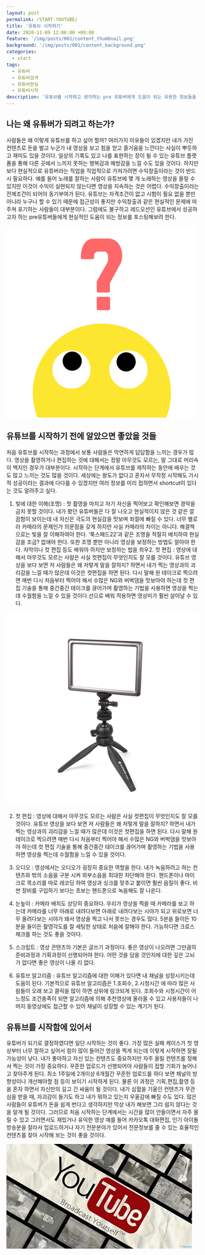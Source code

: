 ```yaml
---
layout: post
permalink: /START-YOUTUBE/
title: '유튜브 시작하기'
date: 2020-11-09 12:06:00 +09:00
feature: '/img/posts/001/content_thumbnail.png'
background: '/img/posts/001/content_background.png'
categories:
  - start
tags:
  - 유튜버
  - 유튜버검색
  - 유튜버현실
  - 유튜버시작
description: '유튜브를 시작하고 생각하는 pre 유튜버에게 도움이 되는 유용한 정보들을 정리해보았습니다. 유튜브가 훨씬 쉬워집니다.'
---
```

## 나는 왜 유튜버가 되려고 하는가?

사람들은 왜 이렇게 유튜브를 하고 싶어 할까? 여러가지 이유들이 있겠지만 내가 가진 컨텐츠로 돈을 벌고 누군가 내 영상을 보고 힘을 얻고 즐거움을 느낀다는 사실이 뿌듯하고 재미도 있을 것이다. 일상의 기록도 있고 나를 표현하는 장이 될 수 있는 유튜브 플랫폼을 통해 다른 곳에서 느끼지 못하는 행복감과 해방감을 느낄 수도 있을 것이다. 하지만 보다 현실적으로 유튜버라는 직업을 직업적으로 가져가려면 수익창출이라는 것이 반드시 필요하다. 예를 들어 노래를 잘하는 사람이 유튜브에 몇 개 노래하는 영상을 올릴 수 있지만 이것이 수익이 실현되지 않는다면 영상을 지속하는 것은 어렵다. 수익창출이라는 전제조건이 되어야 동기부여가 된다. 유튜브는 자격조건이 없고 시험이 필요 없을 뿐만 아니라 누구나 할 수 있기 때문에 접근성이 좋지만 수익창출과 같은 현실적인 문제에 마주쳐 포기하는 사람들이 대부분이다. 그럼에도 불구하고 레드오션인 유튜브에서 성공하고자 하는 pre유튜버들에게 현실적인 도움이 되는 정보를 포스팅해보려 한다.

![궁금증](/img/posts/001/curious.png)

## 유튜브를 시작하기 전에 알았으면 좋았을 것들

처음 유튜브를 시작하는 과정에서 보통 사람들은 막연하게 답답함을 느끼는 경우가 많다. 영상을 촬영하거나 편집하는 것에 대해서는 정말 아무것도 모르는, 말 그대로 머리속이 백지인 경우가 대부분이다. 시작하는 단계에서 유튜브를 제작하는 동안에 배우는 것도 많고 느끼는 것도 많을 것이다. 세상에는 왕도가 없다고 혼자서 무작정 시작해도 가시적 성공이라는 결과에 다다를 수 있겠지만 여러 정보를 미리 접하면서 shortcut이 있다는 것도 알려주고 싶다.

1. 빛에 대한 이해(조명) : 첫 촬영을 마치고 자기 자신을 찍어보고 확인해보면 경악을 금치 못할 것이다. 내가 봤던 유튜버들은 다 잘 나오고 현실적이지 않은 것 같은 깔끔함이 보이는데 내 자신은 극도의 현실감을 맛보며 좌절에 빠질 수 있다. 너무 별로라 카메라의 문제인가 의문점을 갖게 하지만 사실 카메라의 차이는 아니다. 해결책으로는 빛을 잘 이해하여야 한다. ‘룩스패드22’과 같은 조명을 적절히 배치하여 현실감을 조금? 없애야 한다. 또한 조명 뿐만 아니라 영상을 보정하는 방법도 알아야 한다. 자막이나 컷 편집 등도 배워야 하지만 보정하는 법을 최우2.	컷 편집 : 영상에 대해서 아무것도 모르는 사람은 사실 컷편집이 무엇인지도 잘 모를 것이다. 유튜브 영상을 보다 보면 저 사람들은 왜 저렇게 말을 잘하지? 하면서 내가 찍는 영상과의 괴리감을 느낄 때가 많은데 이것은 컷편집을 하면 된다. 다시 말해 원 테이크로 찍으려면 매번 다시 처음부터 찍어야 해서 수많은 NG와 버벅댐을 맛보아야 하는데 컷 편집 기술을 통해 중간중간 테이크를 끊어가며 촬영하는 기법을 사용하면 영상을 찍는데 수월함을 느낄 수 있을 것이다.선으로 배워 적용하면 영상미가 훨씬 살아날 수 있다.

![cut editing](/img/posts/001/luxpad22.jpg)

2. 컷 편집 : 영상에 대해서 아무것도 모르는 사람은 사실 컷편집이 무엇인지도 잘 모를 것이다. 유튜브 영상을 보다 보면 저 사람들은 왜 저렇게 말을 잘하지? 하면서 내가 찍는 영상과의 괴리감을 느낄 때가 많은데 이것은 컷편집을 하면 된다. 다시 말해 원 테이크로 찍으려면 매번 다시 처음부터 찍어야 해서 수많은 NG와 버벅댐을 맛보아야 하는데 컷 편집 기술을 통해 중간중간 테이크를 끊어가며 촬영하는 기법을 사용하면 영상을 찍는데 수월함을 느낄 수 있을 것이다.

3. 오디오 : 영상에서는 오디오가 굉장히 중요한 역할을 한다. 내가 녹음하려고 하는 컨텐츠와 밖의 소음을 구분 시켜 외부소음을 최대한 차단해야 한다. 핸드폰이나 마이크로 목소리를 따로 레코딩 하여 영상과 싱크를 맞추고 붙이면 훨씬 음질이 좋다. 비싼 장비를 구입하기 보다는 초보는 핸드폰으로 녹음해도 잘 나온다.

4. 눈높이 : 카메라 배치도 상당히 중요하다. 우리가 영상을 찍을 때 카메라를 보고 하는데 카메라를 너무 아래로 내려다보면 아래로 내려다보는 시야가 되고 위로보면 너무 올려다보는 시야가 돼서 영상을 찍고 나서 못쓰는 경우도 많다. 5분을 들이든 10분을 들이든 촬영각도를 잘 세팅한 상태로 처음에 잘해야 한다. 가능하다면 크로스 체크를 하는 것도 좋을 것이다.

5. 스크립트 : 영상 콘텐츠의 기본은 글쓰기 과정이다. 좋은 영상이 나오려면 그만큼의 준비과정과 기획과정이 선행되어야 한다. 어떤 것을 담을 것인지에 대한 깊은 고뇌가 없다면 좋은 영상이 나올 리 없다.

6. 유튜브 알고리즘 : 유튜브 알고리즘에 대한 이해가 있다면 내 채널을 성장시키는데 도움이 된다. 기본적으로 유튜브 알고리즘은 1.조회수, 2.시청시간 에 따라 많은 사람들이 오래 보고 클릭을 많이 하면 상위에 링크되게 된다. 조회수와 시청시간이 어느정도 조건충족이 되면 알고리즘에 의해 추천영상에 올라올 수 있고 사용자들이 나머지 동영상에도 접근할 수 있어 채널이 성장할 수 있는 계기가 된다.

## 유튜브를 시작함에 있어서

유튜버가 되기로 결정하였다면 일단 시작하는 것이 좋다. 가장 많은 실패 케이스가 첫 영상부터 너무 잘하고 싶어서 힘이 많이 들어간 영상을 찍게 되는데 이렇게 시작하면 잘될 가능성이 낮다. 내가 좋아하고 자신 있는 컨텐츠도 중요하지만 자주 올릴 컨텐츠를 정해서 찍는 것이 가장 중요하다. 꾸준한 업로드가 선행되어야 사람들이 접할 기회가 늘어나고 찾아주게 된다. 최소 1주일에 2개이상 6개월간 꾸준한 업로드를 하다 보면 채널의 방향성이나 개선해야할 점 등이 보이기 시작하게 된다. 물론 이 과정은 기획,편집,촬영 등을 혼자 하면서 자신만의 길고 긴 싸움이 될 것이다. 내가 심혈을 기울인 컨텐츠가 무관심을 받을 때, 자괴감이 들기도 하고 내가 뭐하고 있는지 우울감에 빠질 수도 있다. 많은 사람들이 유튜버가 돈을 쉽게 번다고 생각하지만 막상 내가 해보면 그리 쉽지 않다는 것을 알게 될 것이다. 그러므로 처음 시작하는 단계에서는 시간을 많이 안들이면서 자주 올릴 수 있고 그러면서도 재밌거나 유익한 영상 예를 들어 카카오톡 대화편집, 인기 아이돌 방송분을 잘라서 업로드하거나 자기 전문분야가 있어서 전문정보를 줄 수 있는 효율적인 컨텐츠를 찾아 시작해 보는 것이 좋을 것이다.

![youtuber](/img/posts/001/youtuber.jpg)
